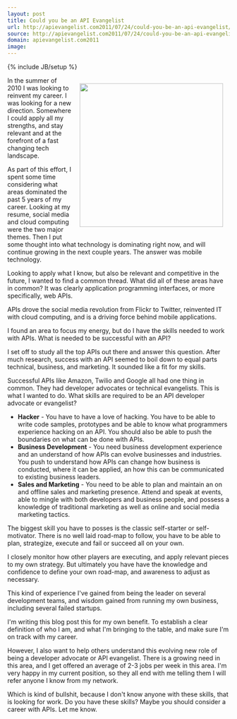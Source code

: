 ```yaml
---
layout: post
title: Could you be an API Evangelist
url: http://apievangelist.com2011/07/24/could-you-be-an-api-evangelist/
source: http://apievangelist.com2011/07/24/could-you-be-an-api-evangelist/
domain: apievangelist.com2011
image: 
---
```

{% include JB/setup %}
<img style="padding: 15px;" src="http://kinlane-productions.s3.amazonaws.com/api-evangelist/api-evangelist-tag-cloud-1.png" alt="" width="325" align="right" />In the summer of 2010 I was looking to reinvent my career. I was looking for a new direction. Somewhere I could apply all my strengths, and stay relevant and at the forefront of a fast changing tech landscape.<p></p>
As part of this effort, I spent some time considering what areas dominated the past 5 years of my career. Looking at my resume, social media and cloud computing were the two major themes. Then I put some thought into what technology is dominating right now, and will continue growing in the next couple years. The answer was mobile technology.<p></p>
Looking to apply what I know, but also be relevant and competitive in the future, I wanted to find a common thread. What did all of these areas have in common? It was clearly application programming interfaces, or more specifically, web APIs.<p></p>
APIs drove the social media revolution from Flickr to Twitter, reinvented IT with cloud computing, and is a driving force behind mobile applications.<p></p>
I found an area to focus my energy, but do I have the skills needed to work with APIs. What is needed to be successful with an API?<p></p>
I set off to study all the top APIs out there and answer this question. After much research, success with an API seemed to boil down to equal parts technical, business, and marketing. It sounded like a fit for my skills.<p></p>
Successful APIs like Amazon, Twilio and Google all had one thing in common. They had developer advocates or technical evangelists. This is what I wanted to do. What skills are required to be an API developer advocate or evangelist?
<ul class="mainlist">
	<li><strong>Hacker</strong> - You have to have a love of hacking. You have to be able to write code samples, prototypes and be able to know what programmers experience hacking on an API. You should also be able to push the boundaries on what can be done with APIs.</li>
	<li><strong>Business Development</strong> - You need business development experience and an understand of how APIs can evolve businesses and industries. You push to understand how APIs can change how business is conducted, where it can be applied, an how this can be communicated to existing business leaders.</li>
	<li><strong>Sales and Marketing</strong> - You need to be able to plan and maintain an on and offline sales and marketing presence. Attend and speak at events, able to mingle with both developers and business people, and possess a knowledge of traditional marketing as well as online and social media marketing tactics.</li>
</ul>
The biggest skill you have to posses is the classic self-starter or self-motivator. There is no well laid road-map to follow, you have to be able to plan, strategize, execute and fail or succeed all on your own.<p></p>
I closely monitor how other players are executing, and apply relevant pieces to my own strategy. But ultimately you have have the knowledge and confidence to define your own road-map, and awareness to adjust as necessary.<p></p>
This kind of experience I've gained from being the leader on several development teams, and wisdom gained from running my own business, including several failed startups.<p></p>
I'm writing this blog post this for my own benefit. To establish a clear definition of who I am, and what I'm bringing to the table, and make sure I'm on track with my career.<p></p>
However, I also want to help others understand this evolving new role of being a developer advocate or API evangelist. There is a growing need in this area, and I get offered an average of 2-3 jobs per week in this area. I'm very happy in my current position, so they all end with me telling them I will refer anyone I know from my network.<p></p>
Which is kind of bullshit, because I don't know anyone with these skills, that is looking for work. Do you have these skills? Maybe you should consider a career with APIs. Let me know.

